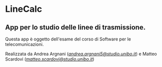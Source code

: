 # LineCalc
## App per lo studio delle linee di trasmissione. 
Questa app è oggetto dell'esame del corso di Software per le telecomunicazioni.

Realizzata da Andrea Argnani (*andrea.argnani5@studio.unibo.it*) e Matteo Scardovi (*matteo.scardovi@studio.unibo.it*)
